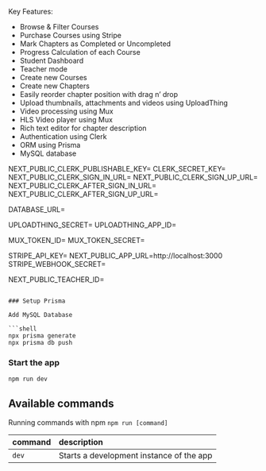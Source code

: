 
Key Features:

- Browse & Filter Courses
- Purchase Courses using Stripe
- Mark Chapters as Completed or Uncompleted
- Progress Calculation of each Course
- Student Dashboard
- Teacher mode
- Create new Courses
- Create new Chapters
- Easily reorder chapter position with drag n’ drop
- Upload thumbnails, attachments and videos using UploadThing
- Video processing using Mux
- HLS Video player using Mux
- Rich text editor for chapter description
- Authentication using Clerk
- ORM using Prisma
- MySQL database 


NEXT_PUBLIC_CLERK_PUBLISHABLE_KEY=
CLERK_SECRET_KEY=
NEXT_PUBLIC_CLERK_SIGN_IN_URL=
NEXT_PUBLIC_CLERK_SIGN_UP_URL=
NEXT_PUBLIC_CLERK_AFTER_SIGN_IN_URL=
NEXT_PUBLIC_CLERK_AFTER_SIGN_UP_URL=

DATABASE_URL=

UPLOADTHING_SECRET=
UPLOADTHING_APP_ID=

MUX_TOKEN_ID=
MUX_TOKEN_SECRET=

STRIPE_API_KEY=
NEXT_PUBLIC_APP_URL=http://localhost:3000
STRIPE_WEBHOOK_SECRET=

NEXT_PUBLIC_TEACHER_ID=
```

### Setup Prisma

Add MySQL Database

```shell
npx prisma generate
npx prisma db push

```

### Start the app

```shell
npm run dev
```

## Available commands

Running commands with npm `npm run [command]`

| command         | description                              |
| :-------------- | :--------------------------------------- |
| `dev`           | Starts a development instance of the app |
